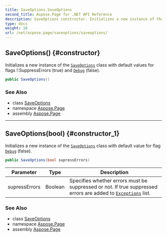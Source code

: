 ```yaml
---
title: SaveOptions.SaveOptions
second_title: Aspose.Page for .NET API Reference
description: SaveOptions constructor. Initializes a new instance of the SaveOptions class with default values for flags SuppressErrors true and Debug false
type: docs
weight: 10
url: /net/aspose.page/saveoptions/saveoptions/
---
```

## SaveOptions() {#constructor}

Initializes a new instance of the [`SaveOptions`](../) class with default values for flags !:SuppressErrors (true) and [`Debug`](../debug/) (false).

```csharp
public SaveOptions()
```

### See Also

* class [SaveOptions](../)
* namespace [Aspose.Page](../../saveoptions/)
* assembly [Aspose.Page](../../../)

---

## SaveOptions(bool) {#constructor_1}

Initializes a new instance of the [`SaveOptions`](../) class with default value for flag [`Debug`](../debug/) (false).

```csharp
public SaveOptions(bool supressErrors)
```

| Parameter | Type | Description |
| --- | --- | --- |
| supressErrors | Boolean | Specifies whether errors must be suppressed or not. If true suppressed errors are added to [`Exceptions`](../exceptions/) list. |

### See Also

* class [SaveOptions](../)
* namespace [Aspose.Page](../../saveoptions/)
* assembly [Aspose.Page](../../../)



